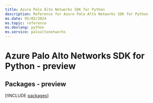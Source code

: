 ```yaml
---
title: Azure Palo Alto Networks SDK for Python
description: Reference for Azure Palo Alto Networks SDK for Python
ms.date: 05/03/2024
ms.topic: reference
ms.devlang: python
ms.service: paloaltonetworks
---
```

# Azure Palo Alto Networks SDK for Python - preview
## Packages - preview
[!INCLUDE [packages](palo-alto-networks-index.md)]